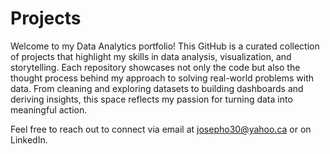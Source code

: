 # Projects
Welcome to my Data Analytics portfolio! This GitHub is a curated collection of projects that highlight my skills in data analysis, visualization, and storytelling. Each repository showcases not only the code but also the thought process behind my approach to solving real-world problems with data. From cleaning and exploring datasets to building dashboards and deriving insights, this space reflects my passion for turning data into meaningful action.

Feel free to reach out to connect via email at josepho30@yahoo.ca or on LinkedIn.
